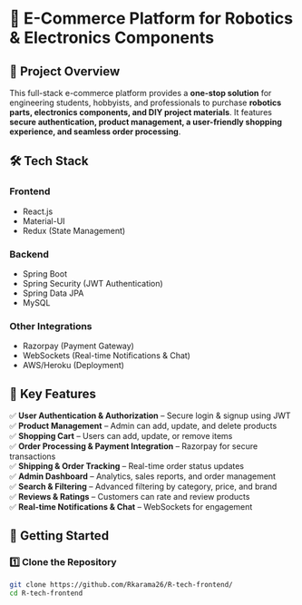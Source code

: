 # 🚀 E-Commerce Platform for Robotics & Electronics Components  

## 📌 Project Overview  
This full-stack e-commerce platform provides a **one-stop solution** for engineering students, hobbyists, and professionals to purchase **robotics parts, electronics components, and DIY project materials**. It features **secure authentication, product management, a user-friendly shopping experience, and seamless order processing**.

## 🛠️ Tech Stack  
### **Frontend**  
- React.js  
- Material-UI  
- Redux (State Management)  

### **Backend**  
- Spring Boot  
- Spring Security (JWT Authentication)  
- Spring Data JPA  
- MySQL  

### **Other Integrations**  
- Razorpay (Payment Gateway)  
- WebSockets (Real-time Notifications & Chat)  
- AWS/Heroku (Deployment)  

## 🎯 Key Features  
✅ **User Authentication & Authorization** – Secure login & signup using JWT  
✅ **Product Management** – Admin can add, update, and delete products  
✅ **Shopping Cart** – Users can add, update, or remove items  
✅ **Order Processing & Payment Integration** – Razorpay for secure transactions  
✅ **Shipping & Order Tracking** – Real-time order status updates  
✅ **Admin Dashboard** – Analytics, sales reports, and order management  
✅ **Search & Filtering** – Advanced filtering by category, price, and brand  
✅ **Reviews & Ratings** – Customers can rate and review products  
✅ **Real-time Notifications & Chat** – WebSockets for engagement  

## 🚀 Getting Started  

### **1️⃣ Clone the Repository**  
```bash
git clone https://github.com/Rkarama26/R-tech-frontend/
cd R-tech-frontend

